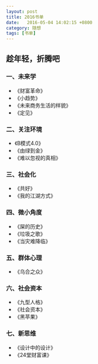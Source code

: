 ```yaml
---
layout: post
title: 2016书单
date:   2016-05-04 14:02:15 +0800
category: 随想
tags: [书单]
---
```

## 趁年轻，折腾吧

### 一、未来学
* 《财富革命》
* 《小趋势》
* 《未来商务生活的样貌》
* 《定见》

### 二、关注环境
* 《B模式4.0》
* 《由绿到金》
* 《难以忽视的真相》

### 三、社会化
* 《共好》
* 《我的江湖方式》

### 四、微小角度
* 《屎的历史》
* 《垃圾之歌》
* 《当灾难降临》

### 五、群体心理
* 《乌合之众》

### 六、社会资本
* 《九型人格》
* 《社会资本》
* 《黑苹果》

### 七、新思维
* 《设计中的设计》
* 《24堂财富课》
